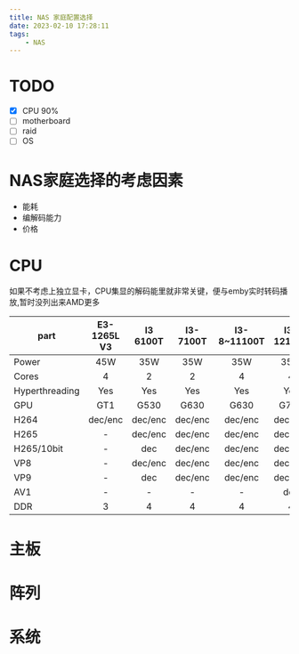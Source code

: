```yaml
---
title: NAS 家庭配置选择
date: 2023-02-10 17:28:11
tags:
    - NAS
---
```


<!-- toc -->
# TODO
- [x] CPU 90%
- [ ] motherboard
- [ ] raid
- [ ] OS

# NAS家庭选择的考虑因素
- 能耗
- 编解码能力
- 价格
# CPU
如果不考虑上独立显卡，CPU集显的解码能里就非常关键，便与emby实时转码播放,暂时没列出来AMD更多

| part | E3-1265L V3 | I3 6100T | I3-7100T   | I3-8~11100T         |  I3-12100T  | 200GE       | N5100        |
| ---  | :---:       | :---:    | :---:      | :---:               | :---:       | :---:       | :---:        |
| Power | 45W        | 35W      | 35W        | 35W                 |  35W        | 35W         |6W            |
| Cores |  4         | 2        | 2          | 4                   | 4           | 2           |:---:         |
| Hyperthreading    | Yes       | Yes        | Yes                 | Yes         | Yes         |:---:         |
| GPU  | GT1        | G530      | G630       | G630                | G730        |  Vega3      |JasperLake24  |
| H264 | dec/enc    | dec/enc   | dec/enc    | dec/enc             | dec/enc     | dec/enc     |dec/enc       |
| H265 | -          | dec/enc   | dec/enc    | dec/enc             | dec/enc     | dec/enc     |dec/enc       |
| H265/10bit | -    | dec       | dec/enc    | dec/enc             | dec/enc     | dec/enc     |dec/enc       |
| VP8  | -          | dec/enc   | dec/enc    | dec/enc             | dec/enc     | dec/enc     |dec/enc       |
| VP9  | -          | dec       | dec/enc    | dec/enc             | dec/enc     | dec/enc     |dec/enc       |
| AV1  | -          | -         | -          | -                   | dec         | -           | -            |
| DDR  | 3          | 4         | 4          | 4                   | 4           | 4           | 4            |
# 主板
# 阵列
# 系统
